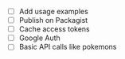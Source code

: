 - [ ] Add usage examples
- [ ] Publish on Packagist
- [ ] Cache access tokens
- [ ] Google Auth
- [ ] Basic API calls like pokemons
